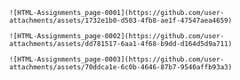 

`![HTML-Assignments_page-0001](https://github.com/user-attachments/assets/1732e1b0-d503-4fb8-ae1f-47547aea4659)`

`![HTML-Assignments_page-0002](https://github.com/user-attachments/assets/dd781517-6aa1-4f68-b9dd-d164d5d9a711)`

`![HTML-Assignments_page-0003](https://github.com/user-attachments/assets/70ddca1e-6c0b-4646-87b7-9540affb93a3)`
